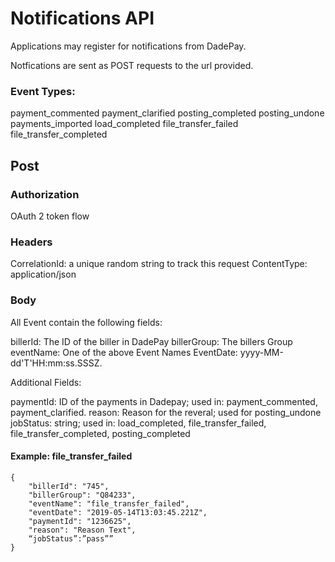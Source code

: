 #  Notifications API

Applications may register for notifications from DadePay.

Notfications are sent as POST requests to the url provided.

### Event Types:

  payment_commented
  payment_clarified
  posting_completed
  posting_undone
  payments_imported
  load_completed
  file_transfer_failed
  file_transfer_completed


## Post

### Authorization
  OAuth 2 token flow

### Headers

CorrelationId: a unique random string to track this request
ContentType: application/json

### Body

All Event contain the following fields:

billerId:  The ID of the biller in DadePay
billerGroup: The billers Group
eventName: One of the above Event Names
EventDate: yyyy-MM-dd'T'HH:mm:ss.SSSZ.

Additional Fields:

paymentId:  ID of the payments in Dadepay; used in:  payment_commented, payment_clarified.
reason:  Reason for the reveral; used for posting_undone
jobStatus: string; used in: load_completed, file_transfer_failed, file_transfer_completed, posting_completed


#### Example: file_transfer_failed

```
{
	"billerId": "745",
	"billerGroup": "Q84233",
	"eventName": "file_transfer_failed",
	"eventDate": "2019-05-14T13:03:45.221Z",
	"paymentId": "1236625",
	"reason": "Reason Text",
	“jobStatus”:”pass””
}
```

